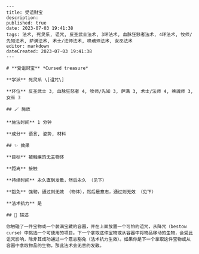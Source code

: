 
    ---
    title: 受诅财宝
    description: 
    published: true
    date: 2023-07-03 19:41:38
    tags: 法术, 死灵系, 诅咒, 反圣武士法术, 3环法术, 血脉狂怒者法术, 4环法术, 牧师/先知法术, 萨满法术, 术士/法师法术, 唤魂师法术, 女巫法术
    editor: markdown
    dateCreated: 2023-07-03 19:41:38
    ---

    # **受诅财宝** *Cursed treasure*

    **学派** 死灵系 \[诅咒\] 

    **环位** 反圣武士 3, 血脉狂怒者 4, 牧师/先知 3, 萨满 3, 术士/法师 4, 唤魂师 3, 女巫 3

    ## 🪄 施放

    **施法时间** 1 分钟

    **成分** 语言, 姿势, 材料

    ## ✨ 效果 

    **目标** 被触摸的无主物体 

    **距离** 接触  

    **持续时间** 永久直到发散，然后永久 （见下） 

    **豁免** 强韧，通过则无效 （物体），然后是意志，通过则无效 （见下）

    **法术抗力** 是

    ## 📖 描述

    你触碰了一件宝物或一个装满宝藏的容器，并在上面放置一个可怕的诅咒，从降咒（bestow curse）中挑选一个可使用的项目。下一个拿取这件宝物或从容器中将物品移动的生物，会受此诅咒影响，除非其成功通过一个意志豁免（法术抗力生效）。如果你是下一个拿取这件宝物或从容器中拿取物品的生物，那此法术会无害的发散。
    